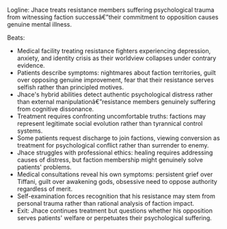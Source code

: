 ﻿---
series: 2
novella: 3
file: S2N3_CH06
type: chapter
pov: Jhace
setting: Underground medical facility - convert treatment
word_target_min: 1201
word_target_max: 2299
status: outline
---
Logline: Jhace treats resistance members suffering psychological trauma from witnessing faction successâ€”their commitment to opposition causes genuine mental illness.

Beats:
- Medical facility treating resistance fighters experiencing depression, anxiety, and identity crisis as their worldview collapses under contrary evidence.
- Patients describe symptoms: nightmares about faction territories, guilt over opposing genuine improvement, fear that their resistance serves selfish rather than principled motives.
- Jhace's hybrid abilities detect authentic psychological distress rather than external manipulationâ€”resistance members genuinely suffering from cognitive dissonance.
- Treatment requires confronting uncomfortable truths: factions may represent legitimate social evolution rather than tyrannical control systems.
- Some patients request discharge to join factions, viewing conversion as treatment for psychological conflict rather than surrender to enemy.
- Jhace struggles with professional ethics: healing requires addressing causes of distress, but faction membership might genuinely solve patients' problems.
- Medical consultations reveal his own symptoms: persistent grief over Tiffani, guilt over awakening gods, obsessive need to oppose authority regardless of merit.
- Self-examination forces recognition that his resistance may stem from personal trauma rather than rational analysis of faction impact.
- Exit: Jhace continues treatment but questions whether his opposition serves patients' welfare or perpetuates their psychological suffering.